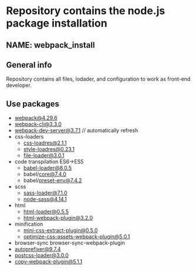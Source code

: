# Repository contains the  node.js package installation
## NAME: webpack_install

## General info
Repository contains all files, lodader, and configuration to work as front-end developer. 

## Use packages
* webpack@4.29.6
* webpack-cli@3.3.0 
* webpack-dev-server@3.7.1 // automatically refresh
* css-loaders 
  * css-loadres@2.1.1
  * style-loadres@0.23.1
  * file-loader@3.0.1
* code transpilation ES6->ES5
  * babel-loader@8.0.5
  * babel/core@7.4.0 
  * babel/preset-env@7.4.2
* scss 
  * sass-loader@7.1.0
  * node-sass@4.14.1
* html
  * html-loader@0.5.5 
  * html-webpack-plugin@3.2.0
* minification 
  * mini-css-extract-plugin@0.5.0
  * optimize-css-assets-webpack-plugin@5.0.1
* browser-sync browser-sync-webpack-plugin
* autoprefixer@9.7.4
* postcss-loader@3.0.0
* copy-webpack-plugin@5.1.1
